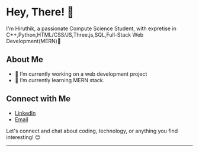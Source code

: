 # Hey, There! 👋

I'm Hiruthik, a passionate Compute Science Student, with expretise in C++,Python,HTML/CSS/JS,Three.js,SQL,Full-Stack Web Development(MERN)🚀

## About Me

- 🔭 I’m currently working on a web development project
- 🌱 I’m currently learning MERN stack.

## Connect with Me

- [LinkedIn](https://www.linkedin.com/in/hiruthik-vigasin/.)
- [Email](vigsics@gmail.com)

Let's connect and chat about coding, technology, or anything you find interesting! 😊

---

